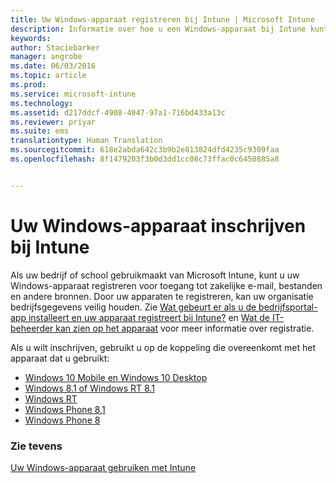 ```yaml
---
title: Uw Windows-apparaat registreren bij Intune | Microsoft Intune
description: Informatie over hoe u een Windows-apparaat bij Intune kunt inschrijven
keywords: 
author: Staciebarker
manager: angrobe
ms.date: 06/03/2016
ms.topic: article
ms.prod: 
ms.service: microsoft-intune
ms.technology: 
ms.assetid: d217ddcf-4908-4047-97a1-716bd433a13c
ms.reviewer: priyar
ms.suite: ems
translationtype: Human Translation
ms.sourcegitcommit: 618e2abda642c3b9b2e813824dfd4235c9309faa
ms.openlocfilehash: 8f1479203f3b0d3dd1cc08c73ffac0c6450885a8


---
```



# Uw Windows-apparaat inschrijven bij Intune

Als uw bedrijf of school gebruikmaakt van Microsoft Intune, kunt u uw Windows-apparaat registreren voor toegang tot zakelijke e-mail, bestanden en andere bronnen. Door uw apparaten te registreren, kan uw organisatie bedrijfsgegevens veilig houden. Zie [Wat gebeurt er als u de bedrijfsportal-app installeert en uw apparaat registreert bij Intune?](what-happens-if-you-install-the-company-portal-app-and-enroll-your-device-in-intune-windows.md) en [Wat de IT-beheerder kan zien op het apparaat](what-can-your-it-administrator-see-when-you-enroll-your-device-in-intune-windows.md) voor meer informatie over registratie.

Als u wilt inschrijven, gebruikt u op de koppeling die overeenkomt met het apparaat dat u gebruikt:

- [Windows 10 Mobile en Windows 10 Desktop](enroll-your-w10-phone-or-w10-pc-windows.md)</br>
- [Windows 8.1 of Windows RT 8.1](enroll-your-w81-or-rt81-windows.md)</br>
- [Windows RT](enroll-your-rt-windows.md)</br>
- [Windows Phone 8,1](enroll-your-wp81-windows.md)</br>
- [Windows Phone 8](enroll-your-wp8-windows.md)


### Zie tevens
[Uw Windows-apparaat gebruiken met Intune](using-your-windows-device-with-intune.md)



<!--HONumber=Jul16_HO4-->


